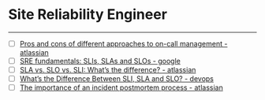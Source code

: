 # Site Reliability Engineer
---

- [ ] [Pros and cons of different approaches to on-call management - atlassian](https://www.atlassian.com/incident-management/on-call)
- [ ] [SRE fundamentals: SLIs, SLAs and SLOs - google](https://cloud.google.com/blog/products/devops-sre/sre-fundamentals-slis-slas-and-slos)
- [ ] [SLA vs. SLO vs. SLI: What’s the difference? - atlassian](https://www.atlassian.com/incident-management/kpis/sla-vs-slo-vs-sli)
- [ ] [What’s the Difference Between SLI, SLA and SLO? - devops](https://devops.com/whats-the-difference-between-sli-sla-and-slo/)
- [ ] [The importance of an incident postmortem process - atlassian](https://www.atlassian.com/incident-management/postmortem)
